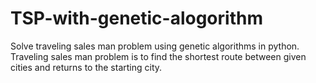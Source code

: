 # TSP-with-genetic-alogorithm
Solve traveling sales man problem using genetic algorithms in python.
Traveling sales man problem is to find the shortest route between given cities and returns to the starting city.

